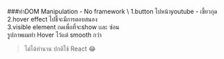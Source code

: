 ###ทำDOM Manipulation - No framework \ 
1.button ไปหน้าyoutube - เขี้ยวกุด  <br>
2.hover effect ไปชี้จะมีการตอบสนอง <br>
3.visible element กดเพื่อที่จะshow เเละ ซ่อน <br>
รูปภาพผมทำ Hover ไว้เเต่ smooth กว่า <br>
> ไม่ได้ทำนาน ปกติใช้ React 😂
